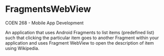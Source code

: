 # FragmentsWebView
COEN 268 - Mobile App Development

An application that uses Android Fragments to list items (predefined list) such that clicking the particular item goes to another Fragment within your application and uses Fragment WebView to open the description of item using Wikipedia.
